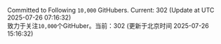 Committed to Following `10,000` GitHubers. Current: <!-- FOLLOWING_COUNT -->302<!-- FOLLOWING_COUNT --> (Update at UTC <!-- LAST_UPDATED -->2025-07-26 07:16:32<!-- LAST_UPDATED -->)<br>
致力于关注`10,000`个GitHuber。当前：<!-- FOLLOWING_COUNT -->302<!-- FOLLOWING_COUNT --> (更新于北京时间 <!-- LAST_UPDATED_CST -->2025-07-26 15:16:32<!-- LAST_UPDATED_CST -->)
